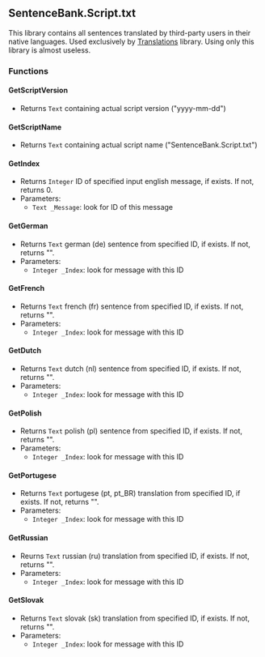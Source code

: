 SentenceBank.Script.txt
-----------------------

This library contains all sentences translated by third-party users in their native languages. Used exclusively by [Translations]() library. Using only this library is almost useless.

### Functions

#### GetScriptVersion
* Returns `Text` containing actual script version ("yyyy-mm-dd")

#### GetScriptName
* Returns `Text` containing actual script name ("SentenceBank.Script.txt")

#### GetIndex
* Returns `Integer` ID of specified input english message, if exists. If not, returns 0.
* Parameters:
	* `Text _Message`: look for ID of this message

#### GetGerman
* Returns `Text` german (de) sentence from specified ID, if exists. If not, returns "".
* Parameters:
	* `Integer _Index`: look for message with this ID

#### GetFrench
* Returns `Text` french (fr) sentence from specified ID, if exists. If not, returns "".
* Parameters:
	* `Integer _Index`: look for message with this ID

#### GetDutch
* Returns `Text` dutch (nl) sentence from specified ID, if exists. If not, returns "".
* Parameters:
	* `Integer _Index`: look for message with this ID

#### GetPolish
* Returns `Text` polish (pl) sentence from specified ID, if exists. If not, returns "".
* Parameters:
	* `Integer _Index`: look for message with this ID

#### GetPortugese
* Returns `Text` portugese (pt, pt_BR) translation from specified ID, if exists. If not, returns "".
* Parameters:
	* `Integer _Index`: look for message with this ID

#### GetRussian
* Reurns `Text` russian (ru) translation from specified ID, if exists. If not, returns "".
* Parameters:
	* `Integer _Index`: look for message with this ID

#### GetSlovak
* Returns `Text` slovak (sk) translation from specified ID, if exists. If not, returns "".
* Parameters:
	* `Integer _Index`: look for message with this ID

